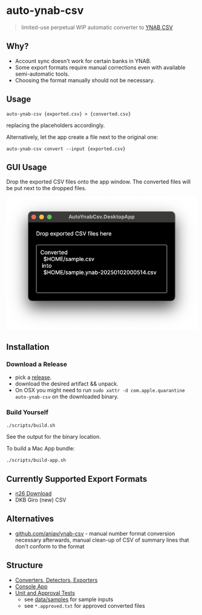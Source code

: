 # auto-ynab-csv

> limited-use perpetual WIP automatic converter to [YNAB CSV](https://support.ynab.com/en_us/formatting-a-csv-file-an-overview-BJvczkuRq)

## Why?

- Account sync doesn't work for certain banks in YNAB.
- Some export formats require manual corrections even with available semi-automatic tools.
- Choosing the format manually should not be necessary.

## Usage

```shell
auto-ynab-csv {exported.csv} > {converted.csv}
```

replacing the placeholders accordingly.

Alternatively, let the app create a file next to the original one:

```shell
auto-ynab-csv convert --input {exported.csv}
```

## GUI Usage

Drop the exported CSV files onto the app window.
The converted files will be put next to the dropped files.

![desktop app](./docs/img/desktop-app.png)

## Installation

### Download a Release

- pick a [release](https://github.com/d-led/auto-ynab-csv/releases).
- download the desired artifact && unpack.
- On OSX you might need to run `sudo xattr -d com.apple.quarantine auto-ynab-csv` on the downloaded binary.

### Build Yourself

```shell
./scripts/build.sh
```

See the output for the binary location.

To build a Mac App bundle:

```shell
./scripts/build-app.sh
```

## Currently Supported Export Formats

- [n26 Download](https://support.n26.com/en-eu/account-and-personal-details/bank-statements-and-confirmations/how-to-get-bank-statement-n26)
- DKB Giro (new) CSV

## Alternatives

- [github.com/aniav/ynab-csv](https://github.com/aniav/ynab-csv) - manual number format conversion necessary afterwards, manual clean-up of CSV of summary lines that don't conform to the format

## Structure

- [Converters, Detectors, Exporters](./AutoYnabCsv/)
- [Console App](./AutoYnabCsv.ConsoleApp/)
- [Unit and Approval Tests](./AutoYnabCsv.Tests/)
    - see [data/samples](./data/samples) for sample inputs
    - see `*.approved.txt` for approved converted files
